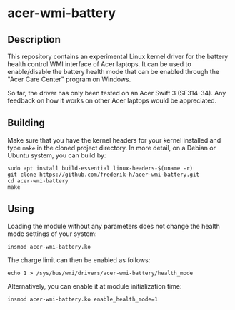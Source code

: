 # acer-wmi-battery

## Description

This repository contains an experimental Linux kernel driver for the
battery health control WMI interface of Acer laptops.  It can be
used to enable/disable the battery health mode that can be enabled
through the "Acer Care Center" program on Windows.

So far, the driver has only been tested on an Acer Swift 3
(SF314-34). Any feedback on how it works on other Acer laptops
would be appreciated.

## Building

Make sure that you have the kernel headers for your kernel installed
and type `make` in the cloned project directory. In more detail,
on a Debian or Ubuntu system, you can build by:
```
sudo apt install build-essential linux-headers-$(uname -r)
git clone https://github.com/frederik-h/acer-wmi-battery.git
cd acer-wmi-battery
make
```

## Using

Loading the module without any parameters does not
change the health mode settings of your system:

```
insmod acer-wmi-battery.ko
```

The charge limit can then be enabled as follows:
```
echo 1 > /sys/bus/wmi/drivers/acer-wmi-battery/health_mode
```

Alternatively, you can enable it at module initialization
time:
```
insmod acer-wmi-battery.ko enable_health_mode=1
```




